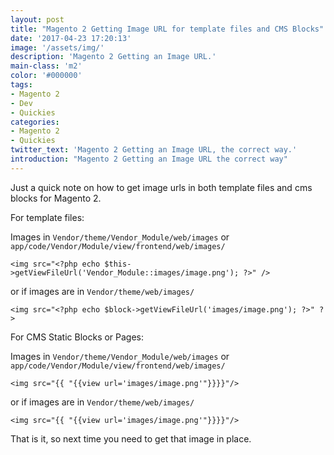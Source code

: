 ```yaml
---
layout: post
title: "Magento 2 Getting Image URL for template files and CMS Blocks"
date: '2017-04-23 17:20:13'
image: '/assets/img/'
description: 'Magento 2 Getting an Image URL.'
main-class: 'm2'
color: '#000000'
tags:
- Magento 2
- Dev
- Quickies
categories:
- Magento 2
- Quickies
twitter_text: 'Magento 2 Getting an Image URL, the correct way.'
introduction: "Magento 2 Getting an Image URL the correct way"
---
```


Just a quick note on how to get image urls in both template files and cms blocks for Magento 2.

For template files:

Images in `Vendor/theme/Vendor_Module/web/images` or `app/code/Vendor/Module/view/frontend/web/images/`

```
<img src="<?php echo $this->getViewFileUrl('Vendor_Module::images/image.png'); ?>" />
```

or if images are in `Vendor/theme/web/images/`

`<img src="<?php echo $block->getViewFileUrl('images/image.png'); ?>" ?>`

For CMS Static Blocks or Pages:

Images in `Vendor/theme/Vendor_Module/web/images` or `app/code/Vendor/Module/view/frontend/web/images/`

```
<img src="{{ "{{view url='images/image.png'"}}}}"/>
```

or if images are in `Vendor/theme/web/images/`

```
<img src="{{ "{{view url='images/image.png'"}}}}"/>
```

That is it, so next time you need to get that image in place.
